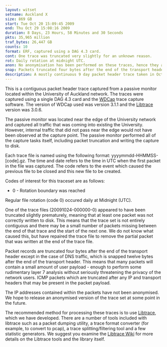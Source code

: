 ```yaml
---
layout: witset
setname: Auckland X
size: 869 GB
start: Tue Oct 20 15:09:45 2009
end: Thu Oct 29 15:08:16 2009
duration: 8 Days, 23 Hours, 58 Minutes and 30 Seconds
pkts: 35,965 million
traf_bytes: 26,447 GB
counts: 10
format: ERF, captured using a DAG 4.3 card.
cont: One trace was truncated very slightly for an unknown reason.
rot: Daily rotation at midnight UTC.
anon: No anonymisation has been performed on these traces, hence they are unavailable for download.
snap: Packets truncated four bytes after the end of the transport header, except for DNS which retains 12 bytes of payload.
description: A mostly continuous 9 day packet header trace taken in October 2009 at the University of Auckland.
---
```


This is a contiguous packet header trace captured from a passive monitor located
within the University of Auckland network. The traces were captured using a 
single DAG 4.3 card and the 
<a href="../../../projects/wdcap.html">WDCap</a> trace capture
software. The version of WDCap used was version 3.1.1 and the 
<a href="https://github.com/LibtraceTeam/libtrace">Libtrace</a>
version was 3.0.6.

The passive monitor was located near the edge of the University network and
captured all traffic that was coming into existing the University. However, 
internal traffic that did not pass near the edge would not have been observed 
at the capture point.
The passive monitor performed all of the capture tasks itself, including
packet truncation and writing the capture to disk. 

Each trace file is named using the following format: yyyymmdd-HHMMSS-[code].gz.
The time and date refers to the time in UTC when the first packet in the file
was captured. The code refers to the event which caused the previous file to be
closed and this new file to be created.

Codes of interest for this traceset are as follows:
<ul>
<li>0 - Rotation boundary was reached</li>
</ul>

Regular file rotation (code 0) occured daily at Midnight (UTC).

One of the trace files (20091024-000000-0) appeared to have been truncated
slightly prematurely, meaning that at least one packet was not correctly 
written to disk. This means that the trace set is not entirely contiguous and
there may be a small number of packets missing between the end of that trace
and the start of the next one. We do not know what caused this, but have
repaired the trace file to remove the partial packet that was written at the
end of the trace file.

Packet records are truncated four bytes after the end of the transport header
except in the case of DNS traffic, which is snapped twelve bytes after the
end of the transport header. This means that many packets will contain a
small amount of user payload - enough to perform some rudimentary layer 7
analysis without seriously threatening the privacy of the network users.
ICMP packets which are truncated after any IP and transport
headers that may be present in the packet payload.

The IP addresses contained within the packets have not been anonymised. We hope
to release an anonymised version of the trace set at some point in the future.

The recommended method for processing these traces is to use
<a href="https://github.com/LibtraceTeam/libtrace">Libtrace</a>,
which we have developed. There are a number of tools included with libtrace
such as a packet dumping utility, a trace format converter (for example, to
convert to pcap), a trace splitting/filtering tool and a few statistic
generators. We suggest you examine the
<a href="https://github.com/LibtraceTeam/libtrace/wiki">Libtrace Wiki</a> for more details
on the Libtrace tools and the library itself.

